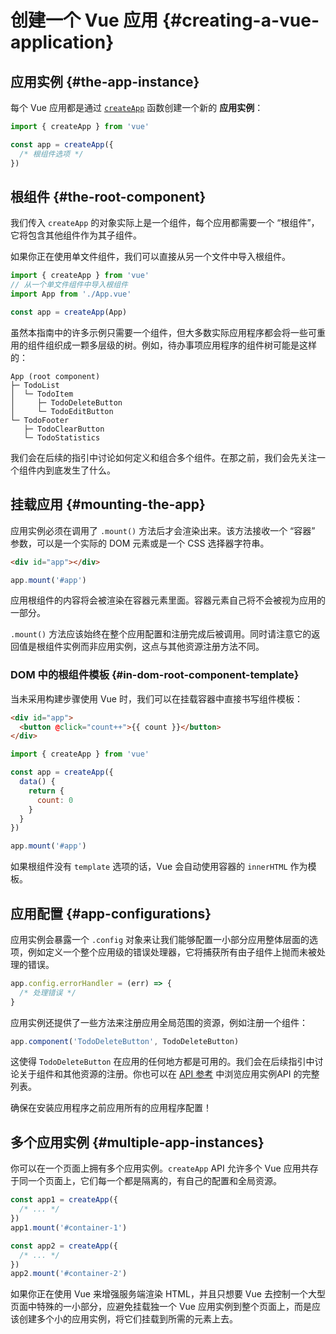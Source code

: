 # 创建一个 Vue 应用 {#creating-a-vue-application}

## 应用实例 {#the-app-instance}

每个 Vue 应用都是通过 [`createApp`](/api/application#createapp) 函数创建一个新的 **应用实例**：

```js
import { createApp } from 'vue'

const app = createApp({
  /* 根组件选项 */
})
```

## 根组件 {#the-root-component}

我们传入 `createApp` 的对象实际上是一个组件，每个应用都需要一个 “根组件”，它将包含其他组件作为其子组件。

如果你正在使用单文件组件，我们可以直接从另一个文件中导入根组件。

```js
import { createApp } from 'vue'
// 从一个单文件组件中导入根组件
import App from './App.vue'

const app = createApp(App)
```

虽然本指南中的许多示例只需要一个组件，但大多数实际应用程序都会将一些可重用的组件组织成一颗多层级的树。例如，待办事项应用程序的组件树可能是这样的：

```
App (root component)
├─ TodoList
│  └─ TodoItem
│     ├─ TodoDeleteButton
│     └─ TodoEditButton
└─ TodoFooter
   ├─ TodoClearButton
   └─ TodoStatistics
```

我们会在后续的指引中讨论如何定义和组合多个组件。在那之前，我们会先关注一个组件内到底发生了什么。

## 挂载应用 {#mounting-the-app}

应用实例必须在调用了 `.mount()` 方法后才会渲染出来。该方法接收一个 “容器” 参数，可以是一个实际的 DOM 元素或是一个 CSS 选择器字符串。

```html
<div id="app"></div>
```

```js
app.mount('#app')
```

应用根组件的内容将会被渲染在容器元素里面。容器元素自己将不会被视为应用的一部分。

`.mount()` 方法应该始终在整个应用配置和注册完成后被调用。同时请注意它的返回值是根组件实例而非应用实例，这点与其他资源注册方法不同。

### DOM 中的根组件模板 {#in-dom-root-component-template}

当未采用构建步骤使用 Vue 时，我们可以在挂载容器中直接书写组件模板：

```html
<div id="app">
  <button @click="count++">{{ count }}</button>
</div>
```

```js
import { createApp } from 'vue'

const app = createApp({
  data() {
    return {
      count: 0
    }
  }
})

app.mount('#app')
```

如果根组件没有 `template` 选项的话，Vue 会自动使用容器的 `innerHTML` 作为模板。


## 应用配置 {#app-configurations}

应用实例会暴露一个 `.config` 对象来让我们能够配置一小部分应用整体层面的选项，例如定义一个整个应用级的错误处理器，它将捕获所有由子组件上抛而未被处理的错误。

```js
app.config.errorHandler = (err) => {
  /* 处理错误 */
}
```

应用实例还提供了一些方法来注册应用全局范围的资源，例如注册一个组件：

```js
app.component('TodoDeleteButton', TodoDeleteButton)
```

这使得 `TodoDeleteButton` 在应用的任何地方都是可用的。我们会在后续指引中讨论关于组件和其他资源的注册。你也可以在 [API 参考](/api/application) 中浏览应用实例API 的完整列表。

确保在安装应用程序之前应用所有的应用程序配置！

## 多个应用实例 {#multiple-app-instances}

你可以在一个页面上拥有多个应用实例。`createApp` API 允许多个 Vue 应用共存于同一个页面上，它们每一个都是隔离的，有自己的配置和全局资源。

```js
const app1 = createApp({
  /* ... */
})
app1.mount('#container-1')

const app2 = createApp({
  /* ... */
})
app2.mount('#container-2')
```

如果你正在使用 Vue 来增强服务端渲染 HTML，并且只想要 Vue 去控制一个大型页面中特殊的一小部分，应避免挂载独一个 Vue 应用实例到整个页面上，而是应该创建多个小的应用实例，将它们挂载到所需的元素上去。
